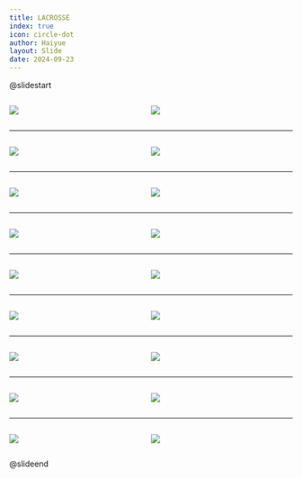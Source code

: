 ```yaml
---
title: LACROSSE
index: true
icon: circle-dot
author: Haiyue
layout: Slide
date: 2024-09-23
---
```

 
@slidestart

<div style="display:flex">
<div style="flex:1">

![](/reading/english/Level-S/LACROSSE/001.webp)
</div>
<div style="flex:1">

![](/reading/english/Level-S/LACROSSE/002.webp)
</div>
</div>

---

<div style="display:flex">
<div style="flex:1">

![](/reading/english/Level-S/LACROSSE/003.webp)
</div>
<div style="flex:1">

![](/reading/english/Level-S/LACROSSE/004.webp)
</div>
</div>

---

<div style="display:flex">
<div style="flex:1">

![](/reading/english/Level-S/LACROSSE/005.webp)
</div>
<div style="flex:1">

![](/reading/english/Level-S/LACROSSE/006.webp)
</div>
</div>

---

<div style="display:flex">
<div style="flex:1">

![](/reading/english/Level-S/LACROSSE/007.webp)
</div>
<div style="flex:1">

![](/reading/english/Level-S/LACROSSE/008.webp)
</div>
</div>

---

<div style="display:flex">
<div style="flex:1">

![](/reading/english/Level-S/LACROSSE/009.webp)
</div>
<div style="flex:1">

![](/reading/english/Level-S/LACROSSE/010.webp)
</div>
</div>

---

<div style="display:flex">
<div style="flex:1">

![](/reading/english/Level-S/LACROSSE/011.webp)
</div>
<div style="flex:1">

![](/reading/english/Level-S/LACROSSE/012.webp)
</div>
</div>

---

<div style="display:flex">
<div style="flex:1">

![](/reading/english/Level-S/LACROSSE/013.webp)
</div>
<div style="flex:1">

![](/reading/english/Level-S/LACROSSE/014.webp)
</div>
</div>

---

<div style="display:flex">
<div style="flex:1">

![](/reading/english/Level-S/LACROSSE/015.webp)
</div>
<div style="flex:1">

![](/reading/english/Level-S/LACROSSE/016.webp)
</div>
</div>

---

<div style="display:flex">
<div style="flex:1">

![](/reading/english/Level-S/LACROSSE/017.webp)
</div>
<div style="flex:1">

![](/reading/english/Level-S/LACROSSE/018.webp)
</div>
</div>

@slideend